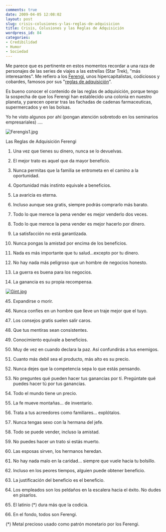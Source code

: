 ```yaml
---
comments: true
date: 2009-04-05 12:08:02
layout: post
slug: crisis-colusiones-y-las-reglas-de-adquisicion
title: Crisis, Colusiones y las Reglas de Adquisición
wordpress_id: 84
categories:
- Credibilidad
- Humor
- Sociedad
---
```


Me parece que es pertinente en estos momentos recordar a una raza de personajes de las series de viajes a las estrellas (Star Trek), "más interesantes". Me refiero a los [Ferengi](http://memory-alpha.org/es/wiki/Ferengi), unos hipercapitalistas, codiciosos y cobardes, famosos por sus "[reglas de adquisición](http://memory-alpha.org/es/wiki/Reglas_de_adquisici%C3%B3n)".

Es bueno conocer el contenido de las reglas de adquisición, porque tengo la sospecha de que los Ferengi han establecido una colonia en nuestro planeta, y parecen operar tras las fachadas de cadenas farmaceuticas, supermercados y en las bolsas.

Yo he visto algunos por ahí (pongan atención sobretodo en los seminarios empresariales) ....

![Ferengis1.jpg](http://www.lnds.net/images/Ferengis1.jpg)

Las Reglas de Adquisición Ferengi

  


1. Una vez que tienes su dinero, nunca se lo devuelvas.

2. El mejor trato es aquel que da mayor beneficio.

6. Nunca permitas que la familia se entrometa en el camino a la oportunidad.

9. Oportunidad más instinto equivale a beneficios.

10. La avaricia es eterna.

11. Incluso aunque sea gratis, siempre podrás comprarlo más barato.

12. Todo lo que merece la pena vender es mejor venderlo dos veces.

13. Todo lo que merece la pena vender es mejor hacerlo por dinero.

19. La satisfacción no está garantizada.

21. Nunca pongas la amistad por encima de los beneficios.

23. Nada es más importante que tu salud...excepto por tu dinero.

27. No hay nada más peligroso que un hombre de negocios honesto.

34. La guerra es buena para los negocios.

41. La ganancia es su propia recompensa.

[![Gint.jpg](http://www.lnds.net/assets_c/2009/04/Gint-thumb-300x225-557.jpg)](http://www.lnds.net/images/Gint.jpg)

45. Expandirse o morir.

47. Nunca confíes en un hombre que lleve un traje mejor que el tuyo.

59. Los consejos gratis suelen salir caros.

60. Que tus mentiras sean consistentes.

74. Conocimiento equivale a beneficios.

76. Muy de vez en cuando declara la paz. Así confundirás a tus enemigos.

82. Cuanto más debil sea el producto, más alto es su precio.

85. Nunca dejes que la competencia sepa lo que estás pensando.

89. No preguntes qué pueden hacer tus ganancias por tí. Pregúntate qué puedes hacer tú por tus ganancias.

98. Todo el mundo tiene un precio.

104. La fe mueve montañas... de inventario.

111. Trata a tus acreedores como familiares... explótalos.

112. Nunca tengas sexo con la hermana del jefe.

121. Todo se puede vender, incluso la amistad.

125. No puedes hacer un trato si estás muerto.

139. Las esposas sirven, los hermanos heredan.

144. No hay nada malo en la caridad... siempre que vuele hacia tu bolsillo.

162. Incluso en los peores tiempos, alguien puede obtener beneficio.

202. La justificación del beneficio es el beneficio.

211. Los empleados son los peldaños en la escalera hacia el éxito. No dudes en pisarlos.

229. El latinio (*) dura más que la codicia.

284. En el fondo, todos son Ferengi.

  


(*) Metal precioso usado como patrón monetario por los Ferengi.



